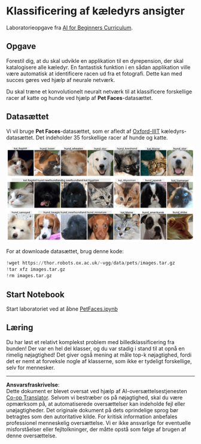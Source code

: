 <!--
CO_OP_TRANSLATOR_METADATA:
{
  "original_hash": "f3d2cee9cb3c52160419e560c57a690e",
  "translation_date": "2025-08-28T15:14:18+00:00",
  "source_file": "lessons/4-ComputerVision/07-ConvNets/lab/README.md",
  "language_code": "da"
}
-->
# Klassificering af kæledyrs ansigter

Laboratorieopgave fra [AI for Beginners Curriculum](https://github.com/microsoft/ai-for-beginners).

## Opgave

Forestil dig, at du skal udvikle en applikation til en dyrepension, der skal katalogisere alle kæledyr. En fantastisk funktion i en sådan applikation ville være automatisk at identificere racen ud fra et fotografi. Dette kan med succes gøres ved hjælp af neurale netværk.

Du skal træne et konvolutionelt neuralt netværk til at klassificere forskellige racer af katte og hunde ved hjælp af **Pet Faces**-datasættet.

## Datasættet

Vi vil bruge **Pet Faces**-datasættet, som er afledt af [Oxford-IIIT](https://www.robots.ox.ac.uk/~vgg/data/pets/) kæledyrs-datasættet. Det indeholder 35 forskellige racer af hunde og katte.

![Datasættet vi skal arbejde med](../../../../../../translated_images/data.50b2a9d5484bdbf0f52f5765b381cec9efe2bd296a98f007f90bedb6ac67f2a8.da.png)

For at downloade datasættet, brug denne kode:

```python
!wget https://thor.robots.ox.ac.uk/~vgg/data/pets/images.tar.gz
!tar xfz images.tar.gz
!rm images.tar.gz
```

## Start Notebook

Start laboratoriet ved at åbne [PetFaces.ipynb](PetFaces.ipynb)

## Læring

Du har løst et relativt komplekst problem med billedklassificering fra bunden! Der var en hel del klasser, og du var stadig i stand til at opnå en rimelig nøjagtighed! Det giver også mening at måle top-k nøjagtighed, fordi det er nemt at forveksle nogle af klasserne, som ikke er tydeligt forskellige, selv for mennesker.

---

**Ansvarsfraskrivelse**:  
Dette dokument er blevet oversat ved hjælp af AI-oversættelsestjenesten [Co-op Translator](https://github.com/Azure/co-op-translator). Selvom vi bestræber os på nøjagtighed, skal du være opmærksom på, at automatiserede oversættelser kan indeholde fejl eller unøjagtigheder. Det originale dokument på dets oprindelige sprog bør betragtes som den autoritative kilde. For kritisk information anbefales professionel menneskelig oversættelse. Vi er ikke ansvarlige for eventuelle misforståelser eller fejltolkninger, der måtte opstå som følge af brugen af denne oversættelse.